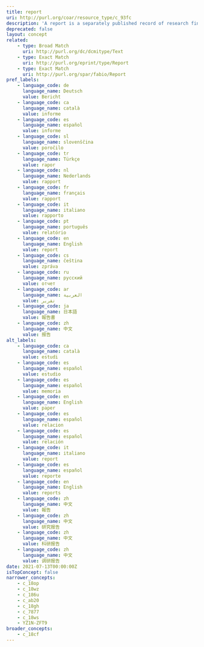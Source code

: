 ```yaml
---
title: report
uri: http://purl.org/coar/resource_type/c_93fc
description: 'A report is a separately published record of research findings, research still in progress, policy developments and events, or other technical findings, usually bearing a report number and sometimes a grant number assigned by the funding agency. Also, an official record of the activities of a committee or corporate entity, the proceedings of a government body, or an investigation by an agency, whether published or private, usually archived or submitted to a higher authority, voluntarily or under mandate. In a more general sense, any formal account of facts or information related to a specific event or phenomenon, sometimes given at regular intervals. [Source: http://lu.com/odlis/odlis_R.cfm#report ]'
deprecated: false
layout: concept
related:
    - type: Broad Match
      uri: http://purl.org/dc/dcmitype/Text
    - type: Exact Match
      uri: http://purl.org/eprint/type/Report
    - type: Exact Match
      uri: http://purl.org/spar/fabio/Report
pref_labels:
    - language_code: de
      language_name: Deutsch
      value: Bericht
    - language_code: ca
      language_name: català
      value: informe
    - language_code: es
      language_name: español
      value: informe
    - language_code: sl
      language_name: slovenščina
      value: poročilo
    - language_code: tr
      language_name: Türkçe
      value: rapor
    - language_code: nl
      language_name: Nederlands
      value: rapport
    - language_code: fr
      language_name: français
      value: rapport
    - language_code: it
      language_name: italiano
      value: rapporto
    - language_code: pt
      language_name: português
      value: relatório
    - language_code: en
      language_name: English
      value: report
    - language_code: cs
      language_name: čeština
      value: zpráva
    - language_code: ru
      language_name: русский
      value: отчет
    - language_code: ar
      language_name: العربية
      value: تقرير
    - language_code: ja
      language_name: 日本語
      value: 報告書
    - language_code: zh
      language_name: 中文
      value: 报告
alt_labels:
    - language_code: ca
      language_name: català
      value: estudi
    - language_code: es
      language_name: español
      value: estudio
    - language_code: es
      language_name: español
      value: memoria
    - language_code: en
      language_name: English
      value: paper
    - language_code: es
      language_name: español
      value: relacion
    - language_code: es
      language_name: español
      value: relación
    - language_code: it
      language_name: italiano
      value: report
    - language_code: es
      language_name: español
      value: reporte
    - language_code: en
      language_name: English
      value: reports
    - language_code: zh
      language_name: 中文
      value: 報告
    - language_code: zh
      language_name: 中文
      value: 研究报告
    - language_code: zh
      language_name: 中文
      value: 科研报告
    - language_code: zh
      language_name: 中文
      value: 调研报告
date: 2021-07-13T00:00:00Z
isTopConcept: false
narrower_concepts:
    - c_18op
    - c_18wz
    - c_186u
    - c_ab20
    - c_18gh
    - c_7877
    - c_18ws
    - YZ1N-ZFT9
broader_concepts:
    - c_18cf
---
```


